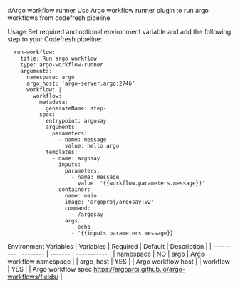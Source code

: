 #Argo workflow runner
Use Argo workflow runner plugin to run argo workflows from codefresh pipeline

Usage
Set required and optional environment variable and add the following step to your Codefresh pipeline:

```
  run-workflow:
    title: Run argo workflow
    type: argo-workflow-runner
    arguments:
      namespace: argo
      argo_host: 'argo-server.argo:2746'
      workflow: |
        workflow:
          metadata:
            generateName: step-
          spec:
            entrypoint: argosay
            arguments:
              parameters:
                - name: message
                  value: hello argo
            templates:
              - name: argosay
                inputs:
                  parameters:
                    - name: message
                      value: '{{workflow.parameters.message}}'
                container:
                  name: main
                  image: 'argoproj/argosay:v2'
                  command:
                    - /argosay
                  args:
                    - echo
                    - '{{inputs.parameters.message}}'
```
Environment Variables
| Variables    | Required | Default | Description |
| ---------    | -------- | ------- | ----------- |
| namespace    | NO       |	argo	| Argo workflow namespace |
| argo_host    | YES      |	        | Argo workflow host |
| workflow     | YES      |	        | Argo workflow spec https://argoproj.github.io/argo-workflows/fields/ |
